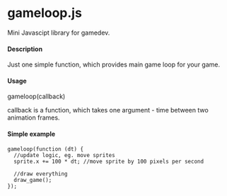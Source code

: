 gameloop.js
===========
Mini Javascipt library for gamedev.

#### Description ####
Just one simple function, which provides main game loop for your game.

#### Usage ####
gameloop(callback)

callback is a function, which takes one argument - time between two animation frames.

#### Simple example ####
    gameloop(function (dt) {
      //update logic, eg. move sprites
      sprite.x += 100 * dt; //move sprite by 100 pixels per second
    
      //draw everything
      draw_game();
    });
